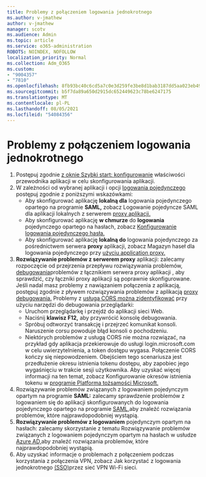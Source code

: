 ```yaml
---
title: Problemy z połączeniem logowania jednokrotnego
ms.author: v-jmathew
author: v-jmathew
manager: scotv
ms.audience: Admin
ms.topic: article
ms.service: o365-administration
ROBOTS: NOINDEX, NOFOLLOW
localization_priority: Normal
ms.collection: Adm_O365
ms.custom:
- "9004357"
- "7810"
ms.openlocfilehash: 8fb93bc40c6cd5a7c0e3d259fe3be8d1bab3187dd5aa023eb49977555fd930de
ms.sourcegitcommit: b5f7da89a650d2915dc652449623c78be6247175
ms.translationtype: MT
ms.contentlocale: pl-PL
ms.lasthandoff: 08/05/2021
ms.locfileid: "54084356"
---
```

# <a name="sso-connection-issues"></a>Problemy z połączeniem logowania jednokrotnego

1. Postępuj zgodnie [z oknie Szybki start: konfigurowanie](https://docs.microsoft.com/azure/active-directory/manage-apps/add-application-portal-configure) właściwości przewodnika aplikacji w celu skonfigurowania aplikacji.
2. W zależności od wybranej aplikacji i opcji [logowania pojedynczego](https://docs.microsoft.com/azure/active-directory/manage-apps/sso-options) postępuj zgodnie z poniższymi wskazówkami:
    - Aby skonfigurować aplikację **lokalną dla** logowania pojedynczego opartego na programie **SAML,** zobacz Logowanie pojedyncze SAML dla aplikacji lokalnych z serwerem [proxy aplikacji.](https://docs.microsoft.com/azure/active-directory/manage-apps/application-proxy-configure-single-sign-on-on-premises-apps)
    - Aby skonfigurować aplikację **w chmurze** do **logowania** pojedynczego opartego na hasłach, zobacz [Konfigurowanie logowania pojedynczego hasła.](https://docs.microsoft.com/azure/active-directory/manage-apps/configure-password-single-sign-on-non-gallery-applications)
    - Aby skonfigurować aplikację **lokalną do** logowania pojedynczego za pośrednictwem serwera **proxy** aplikacji, zobacz Magazyn haseł dla logowania pojedynczego przy [użyciu application proxy.](https://docs.microsoft.com/azure/active-directory/manage-apps/application-proxy-configure-single-sign-on-password-vaulting)
3. **Rozwiązywanie problemów z serwerem proxy** aplikacji: zalecamy rozpoczęcie od przejrzenia przepływu rozwiązywania problemów, [debugowania](https://docs.microsoft.com/azure/active-directory/manage-apps/application-proxy-debug-connectors)problemów z łącznikiem serwera proxy aplikacji , aby sprawdzić, czy łączniki proxy aplikacji są poprawnie skonfigurowane. Jeśli nadal masz problemy z nawiązaniem połączenia z aplikacją, postępuj zgodnie z pływem rozwiązywania problemów z aplikacją [proxy debugowania.](https://docs.microsoft.com/azure/active-directory/manage-apps/application-proxy-debug-apps) Problemy z [usługą CORS można zidentyfikować](https://docs.microsoft.com/azure/active-directory/manage-apps/application-proxy-understand-cors-issues#understand-and-identify-cors-issues) przy użyciu narzędzi do debugowania przeglądarki:
    - Uruchom przeglądarkę i przejdź do aplikacji sieci Web.
    - Naciśnij **klawisz F12,** aby przywrócić konsolę debugowania.
    - Spróbuj odtworzyć transakcję i przejrzeć komunikat konsoli. Naruszenie corsu powoduje błąd konsoli o pochodzeniu.
    - Niektórych problemów z usługą CORS nie można rozwiązać, na przykład gdy aplikacja przekierowuje do usługi login.microsoft.com w celu uwierzytelnienia, a token dostępu wygasa. Połączenie CORS kończy się niepowodzeniem. Obejściem tego scenariusza jest przedłużenie okresu istnienia tokenu dostępu, aby zapobiec jego wygaśnięciu w trakcie sesji użytkownika. Aby uzyskać więcej informacji na ten temat, zobacz Konfigurowanie okresów istnienia tokenu w [programie Platforma tożsamości Microsoft.](https://docs.microsoft.com/azure/active-directory/develop/active-directory-configurable-token-lifetimes)
4. Rozwiązywanie problemów związanych z logowaniem pojedynczym opartym na programie **SAML:** zalecamy sprawdzenie problemów z logowaniem się do aplikacji skonfigurowanych do logowania pojedynczego opartego na programie [SAML,](https://docs.microsoft.com/azure/active-directory/manage-apps/application-sign-in-problem-federated-sso-gallery)aby znaleźć rozwiązania problemów, które najprawdopodobniej wystąpią.
5. **Rozwiązywanie problemów z logowaniem** pojedynczym opartym na hasłach: zalecamy skorzystanie z tematu Rozwiązywanie problemów związanych z logowaniem pojedynczym opartym na hasłach w usłudze [Azure AD,](https://docs.microsoft.com/azure/active-directory/manage-apps/troubleshoot-password-based-sso)aby znaleźć rozwiązania problemów, które najprawdopodobniej wystąpią.
6. Aby uzyskać informacje o problemach z połączeniem podczas korzystania z połączenia VPN, zobacz Jak korzystać z logowania jednokrotnego [(SSO)](https://docs.microsoft.com/windows/security/identity-protection/vpn/how-to-use-single-sign-on-sso-over-vpn-and-wi-fi-connections)przez sieć VPN Wi-Fi sieci.

